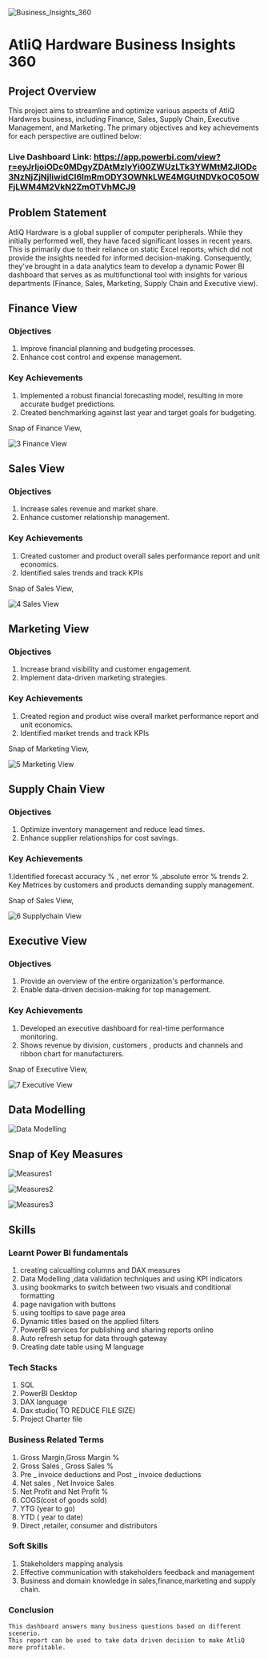 ![Business_Insights_360](https://github.com/Ankit-KY/Business_Insights_360/assets/148628279/31800963-1608-4034-a048-17dd06fb6174)

# AtliQ Hardware Business Insights 360    

##  Project Overview
This project aims to streamline and optimize various aspects of  AtliQ Hardwres business, including Finance, Sales, Supply Chain, Executive Management, and Marketing. The primary objectives and key achievements for each perspective are outlined below:

### Live Dashboard Link: https://app.powerbi.com/view?r=eyJrIjoiODc0MDgyZDAtMzIyYi00ZWUzLTk3YWMtM2JlODc3NzNjZjNjIiwidCI6ImRmODY3OWNkLWE4MGUtNDVkOC05OWFjLWM4M2VkN2ZmOTVhMCJ9

## Problem Statement
AtliQ Hardware is a global supplier of computer peripherals. While they initially performed well, they have faced significant losses in recent years. This is primarily due to their reliance on static Excel reports, which did not provide the insights needed for informed decision-making. Consequently, they've brought in a data analytics team to develop a dynamic Power BI dashboard that serves as as multifunctional tool with insights for various departments (Finance, Sales, Marketing, Supply Chain and Executive view).

## Finance View

### Objectives
1. Improve financial planning and budgeting processes.
2. Enhance cost control and expense management.

### Key Achievements
1. Implemented a robust financial forecasting model, resulting in more accurate budget predictions.
2. Created benchmarking against last year and target goals for budgeting.

Snap of Finance View,

![3  Finance View](https://github.com/Ankit-KY/Business_Insights_360/assets/148628279/09ad33b9-ae1f-4baa-a795-eca81515da0d)

## Sales View

### Objectives
1. Increase sales revenue and market share.
2. Enhance customer relationship management.

### Key Achievements
1.  Created customer and product  overall sales performance report and unit economics. 
2. Identified sales trends and track KPIs

Snap of Sales View,

![4  Sales View](https://github.com/Ankit-KY/Business_Insights_360/assets/148628279/8e6872db-7947-40ef-8591-3d9a0c9a8f0c)

## Marketing View

### Objectives
1. Increase brand visibility and customer engagement.
2. Implement data-driven marketing strategies.

### Key Achievements
1. Created  region and product wise  overall market performance report and unit economics. 
2. Identified  market trends and track KPIs

Snap of Marketing View,

![5  Marketing View](https://github.com/Ankit-KY/Business_Insights_360/assets/148628279/c0ee45fb-0797-4ae1-b070-810208766054)

## Supply Chain View

### Objectives
1. Optimize inventory management and reduce lead times.
2. Enhance supplier relationships for cost savings.

### Key Achievements
1.Identified forecast accuracy % , net error % ,absolute error %  trends
2. Key Metrices by customers and products demanding supply management.

Snap of Sales View,

![6  Supplychain View](https://github.com/Ankit-KY/Business_Insights_360/assets/148628279/aa485013-0008-41f2-9070-9f5dbc1240dc)

## Executive View

### Objectives
1. Provide an overview of the entire organization's performance.
2. Enable data-driven decision-making for top management.

### Key Achievements
1. Developed an executive dashboard for real-time performance monitoring.
2.  Shows revenue by division, customers , products and channels and ribbon chart for manufacturers.

Snap of Executive View,

![7  Executive View](https://github.com/Ankit-KY/Business_Insights_360/assets/148628279/b438c9e0-c242-4a45-a2e2-29b26710a658)

## Data Modelling

![Data Modelling](https://github.com/Ankit-KY/Business_Insights_360/assets/148628279/48ef0c28-6a9e-4bd7-96ab-115fffba312b)

## Snap of Key Measures

![Measures1](https://github.com/Ankit-KY/Business_Insights_360/assets/148628279/8007ff4e-f1a9-415a-a9e0-ea6a4206d1a3)

![Measures2](https://github.com/Ankit-KY/Business_Insights_360/assets/148628279/7fdb0851-1a69-45c4-bb7e-edf74e164ad4)

![Measures3](https://github.com/Ankit-KY/Business_Insights_360/assets/148628279/a06f8d23-ea01-4674-93fa-7b80714a96a5)

## Skills
### Learnt Power BI fundamentals
  1. creating calcualting columns and DAX measures
  2. Data Modelling ,data validation techniques and using KPI indicators
  3. using bookmarks to switch between two visuals and conditional formatting
  4. page navigation with buttons
  5. using tooltips to save page area
  6. Dynamic titles based on the applied filters
  7. PowerBI services for publishing and sharing reports online
  8. Auto refresh setup for data through gateway
  9. Creating date table using M language
### Tech Stacks
1. SQL
2. PowerBI Desktop
3. DAX language
4. Dax studio( TO REDUCE FILE SIZE)
5. Project Charter file
 ### Business Related Terms
 1. Gross Margin,Gross Margin % 
 2. Gross Sales , Gross Sales % 
 3. Pre _ invoice deductions and Post _ invoice deductions
 4. Net sales , Net Invoice Sales 
 5. Net Profit and Net Profit %
 6. COGS(cost of goods sold)
 7. YTG (year to go)
 8. YTD ( year to date)
 9. Direct ,retailer, consumer and distributors
 ### Soft Skills
 1. Stakeholders mapping analysis
 2. Effective communication with stakeholders feedback and management
 3. Business and domain knowledge in sales,finance,marketing and supply chain.
 ### Conclusion
    This dashboard answers many business questions based on different scenerio.
    This report can be used to take data driven decision to make AtliQ more profitable.
